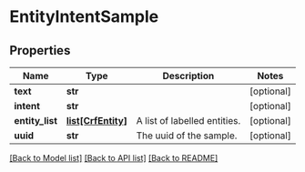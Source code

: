 # EntityIntentSample

## Properties
Name | Type | Description | Notes
------------ | ------------- | ------------- | -------------
**text** | **str** |  | [optional] 
**intent** | **str** |  | [optional] 
**entity_list** | [**list[CrfEntity]**](CrfEntity.md) | A list of labelled entities. | [optional] 
**uuid** | **str** | The uuid of the sample. | [optional] 

[[Back to Model list]](../README.md#documentation-for-models) [[Back to API list]](../README.md#documentation-for-api-endpoints) [[Back to README]](../README.md)


